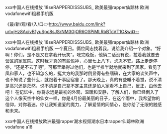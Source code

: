 ххх中国人在线播放
18seRAPPERDISSSUBS_
欧美最强rapper仙踪林
欧洲vodafonewifi粗暴手机版


《最/新/观/看/入/口👉http://www.baidu.com/link?url=jHz8AcivB1yuSpc8sJSrNM3GjOR6OSPiMLRbBTcVT1O&wd》--

ххх中国人在线播放
18seRAPPERDISSSUBS_
欧美最强rapper仙踪林
欧洲vodafonewifi粗暴手机版
一个夏日。俩位同志找着我，说给我介绍一个对象。“好啊！你们，是不是又在拿我开玩笑”。吃完晚饭，他俩二话没有说，拉着我就要去营区的家属院。这时我才真的有些慌神，心里七上八下，忐忑不安。路上走走停停，“还是不去了吧”，可那里犟得过他们，也是半推半就地就来到了凤家。看见了凤和家人，也不知怎么的，挺大方的我那时倒显得有些缅碘，在大家的谈笑声中，也不知说了些什么，就跟着干事回宿舍了。那天晚上，真的有些睡不着觉，说不清是高兴还是茫然，说不清是自己拿不定主意还是怕人家看不上自己，反正，由他去吧！
在记忆中，你将永远是最初的外观，温暖和安静，了解人们，你已经倒入了这个人像天空中的仙女一样，你是4月份最美丽的日子，在这个雨中，我希望你的信仰，对你着迷。你让我知道爱的魔力，了解爱情的同情心，是你给了无限的触感和未来。





ххх中国人在线播放欧洲最强rapper潮水视频潮水日本rapper仙踪林欧洲vodafone a18
